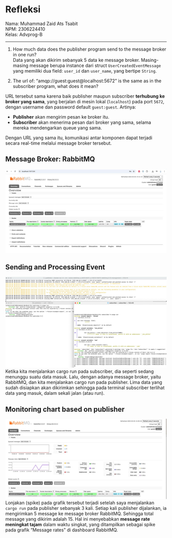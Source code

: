 # Refleksi

Nama: Muhammad Zaid Ats Tsabit <br>
NPM: 2306224410 <br>
Kelas: Advprog-B
<hr>

1. How much data does the publisher program send to the message broker in one run? <br>
Data yang akan dikirim sebanyak 5 data ke message broker.  Masing-masing message berupa instance dari struct `UserCreatedEventMessage` yang memiliki dua field: `user_id` dan `user_name`, yang bertipe `String`.

2. The url of: “amqp://guest:guest@localhost:5672” is the same as in the subscriber program, what does it mean? <br>

URL tersebut sama karena baik publisher maupun subscriber **terhubung ke broker yang sama**, yang berjalan di mesin lokal (`localhost`) pada port `5672`, dengan username dan password default `guest:guest`. Artinya:

- **Publisher** akan mengirim pesan ke broker itu.
- **Subscriber** akan menerima pesan dari broker yang sama, selama mereka mendengarkan queue yang sama.

Dengan URL yang sama itu, komunikasi antar komponen dapat terjadi secara real-time melalui message broker tersebut.


## Message Broker: RabbitMQ
![rabbitmq publisher](/image/rabbitmq.jpeg)

## Sending and Processing Event
![sending event](/image/sendingevent.jpeg)
Ketika kita menjalankan cargo run pada subscriber, dia seperti sedang menunggu suatu data masuk. Lalu, dengan adanya message broker, yaitu RabbitMQ, dan kita menjalankan cargo run pada publisher. Lima data yang sudah disiapkan akan dikirimkan sehingga pada terminal subscriber terlihat data yang masuk, dalam sekali jalan (atau run).

## Monitoring chart based on publisher
![spike](/image/spike.jpeg)
Lonjakan (spike) pada grafik tersebut terjadi setelah saya menjalankan `cargo run` pada publisher sebanyak 3 kali.  Setiap kali publisher dijalankan, ia mengirimkan 5 message ke message broker RabbitMQ. Sehingga total message yang dikirim adalah 15. Hal ini menyebabkan **message rate meningkat tajam** dalam waktu singkat, yang ditampilkan sebagai spike pada grafik “Message rates” di dashboard RabbitMQ.


